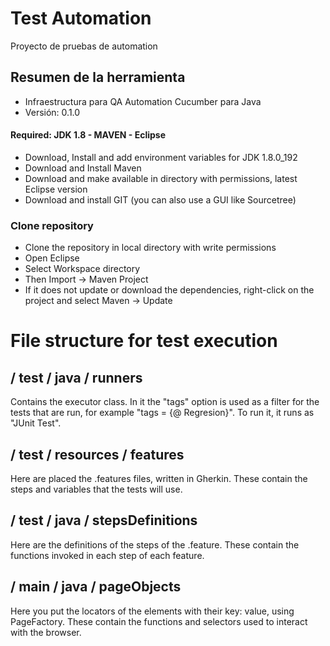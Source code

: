 
# Test Automation #
Proyecto de pruebas de automation

## Resumen de la herramienta ##
* Infraestructura para QA Automation Cucumber para Java
* Versión: 0.1.0



#### Required: JDK 1.8 - MAVEN - Eclipse ####
* Download, Install and add environment variables for JDK 1.8.0_192
* Download and Install Maven
* Download and make available in directory with permissions, latest Eclipse version
* Download and install GIT (you can also use a GUI like Sourcetree)


### Clone repository ###
* Clone the repository in local directory with write permissions
* Open Eclipse
* Select Workspace directory
* Then Import -> Maven Project
* If it does not update or download the dependencies, right-click on the project and select Maven -> Update


# File structure for test execution #

## / test / java / runners ##

Contains the executor class. In it the "tags" option is used
 as a filter for the tests that are run,
 for example "tags = {@ Regresion}".
To run it, it runs as "JUnit Test".


## / test / resources / features ##

Here are placed the .features files, written in Gherkin.
 These contain the steps and variables that the tests will use.

## / test / java / stepsDefinitions ##

Here are the definitions of the steps of the .feature.
 These contain the functions invoked in each step of each feature.

## / main / java / pageObjects ##

Here you put the locators of the elements with their key: value, using PageFactory.
 These contain the functions and selectors used to interact with the browser.
